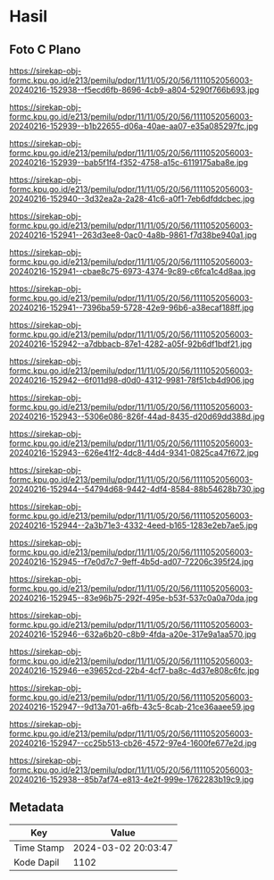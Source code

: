# Hasil

## Foto C Plano

https://sirekap-obj-formc.kpu.go.id/e213/pemilu/pdpr/11/11/05/20/56/1111052056003-20240216-152938--f5ecd6fb-8696-4cb9-a804-5290f766b693.jpg

https://sirekap-obj-formc.kpu.go.id/e213/pemilu/pdpr/11/11/05/20/56/1111052056003-20240216-152939--b1b22655-d06a-40ae-aa07-e35a085297fc.jpg

https://sirekap-obj-formc.kpu.go.id/e213/pemilu/pdpr/11/11/05/20/56/1111052056003-20240216-152939--bab5f1f4-f352-4758-a15c-6119175aba8e.jpg

https://sirekap-obj-formc.kpu.go.id/e213/pemilu/pdpr/11/11/05/20/56/1111052056003-20240216-152940--3d32ea2a-2a28-41c6-a0f1-7eb6dfddcbec.jpg

https://sirekap-obj-formc.kpu.go.id/e213/pemilu/pdpr/11/11/05/20/56/1111052056003-20240216-152941--263d3ee8-0ac0-4a8b-9861-f7d38be940a1.jpg

https://sirekap-obj-formc.kpu.go.id/e213/pemilu/pdpr/11/11/05/20/56/1111052056003-20240216-152941--cbae8c75-6973-4374-9c89-c6fca1c4d8aa.jpg

https://sirekap-obj-formc.kpu.go.id/e213/pemilu/pdpr/11/11/05/20/56/1111052056003-20240216-152941--7396ba59-5728-42e9-96b6-a38ecaf188ff.jpg

https://sirekap-obj-formc.kpu.go.id/e213/pemilu/pdpr/11/11/05/20/56/1111052056003-20240216-152942--a7dbbacb-87e1-4282-a05f-92b6df1bdf21.jpg

https://sirekap-obj-formc.kpu.go.id/e213/pemilu/pdpr/11/11/05/20/56/1111052056003-20240216-152942--6f011d98-d0d0-4312-9981-78f51cb4d906.jpg

https://sirekap-obj-formc.kpu.go.id/e213/pemilu/pdpr/11/11/05/20/56/1111052056003-20240216-152943--5306e086-826f-44ad-8435-d20d69dd388d.jpg

https://sirekap-obj-formc.kpu.go.id/e213/pemilu/pdpr/11/11/05/20/56/1111052056003-20240216-152943--626e41f2-4dc8-44d4-9341-0825ca47f672.jpg

https://sirekap-obj-formc.kpu.go.id/e213/pemilu/pdpr/11/11/05/20/56/1111052056003-20240216-152944--54794d68-9442-4df4-8584-88b54628b730.jpg

https://sirekap-obj-formc.kpu.go.id/e213/pemilu/pdpr/11/11/05/20/56/1111052056003-20240216-152944--2a3b71e3-4332-4eed-b165-1283e2eb7ae5.jpg

https://sirekap-obj-formc.kpu.go.id/e213/pemilu/pdpr/11/11/05/20/56/1111052056003-20240216-152945--f7e0d7c7-9eff-4b5d-ad07-72206c395f24.jpg

https://sirekap-obj-formc.kpu.go.id/e213/pemilu/pdpr/11/11/05/20/56/1111052056003-20240216-152945--83e96b75-292f-495e-b53f-537c0a0a70da.jpg

https://sirekap-obj-formc.kpu.go.id/e213/pemilu/pdpr/11/11/05/20/56/1111052056003-20240216-152946--632a6b20-c8b9-4fda-a20e-317e9a1aa570.jpg

https://sirekap-obj-formc.kpu.go.id/e213/pemilu/pdpr/11/11/05/20/56/1111052056003-20240216-152946--e39652cd-22b4-4cf7-ba8c-4d37e808c6fc.jpg

https://sirekap-obj-formc.kpu.go.id/e213/pemilu/pdpr/11/11/05/20/56/1111052056003-20240216-152947--9d13a701-a6fb-43c5-8cab-21ce36aaee59.jpg

https://sirekap-obj-formc.kpu.go.id/e213/pemilu/pdpr/11/11/05/20/56/1111052056003-20240216-152947--cc25b513-cb26-4572-97e4-1600fe677e2d.jpg

https://sirekap-obj-formc.kpu.go.id/e213/pemilu/pdpr/11/11/05/20/56/1111052056003-20240216-152938--85b7af74-e813-4e2f-999e-1762283b19c9.jpg


## Metadata

| Key        | Value               |
| ---------- | ------------------- |
| Time Stamp | 2024-03-02 20:03:47 |
| Kode Dapil | 1102                |



